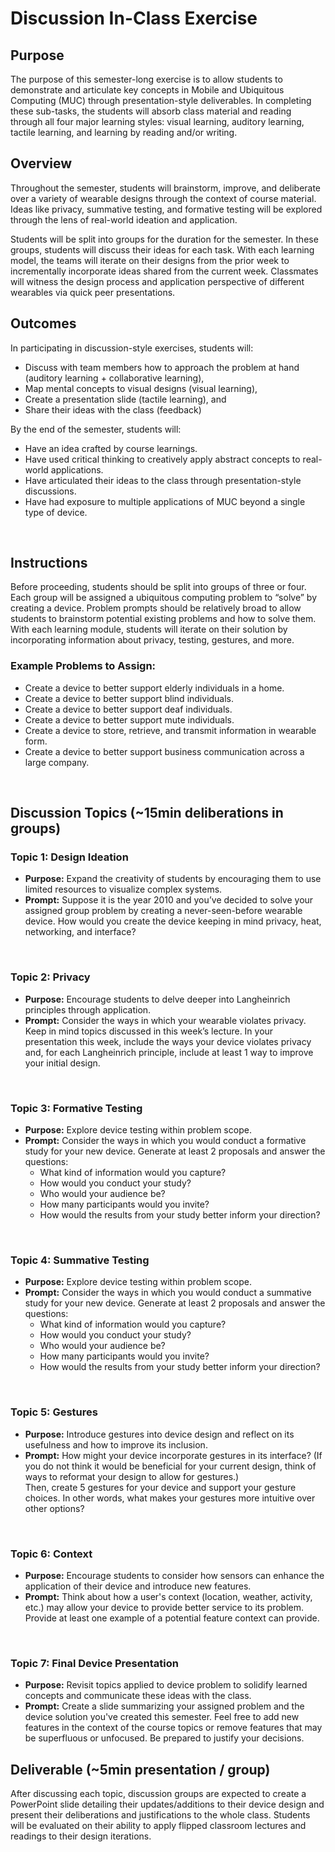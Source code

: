 # Discussion In-Class Exercise

## Purpose
The purpose of this semester-long exercise is to allow students to demonstrate and articulate key concepts in Mobile and Ubiquitous Computing (MUC) through presentation-style deliverables. In completing these sub-tasks, the students will absorb class material and reading through all four major learning styles: visual learning, auditory learning, tactile learning, and learning by reading and/or writing.

## Overview
Throughout the semester, students will brainstorm, improve, and deliberate over a variety of wearable designs through the context of course material. Ideas like privacy, summative testing, and formative testing will be explored through the lens of real-world ideation and application.

Students will be split into groups for the duration for the semester. In these groups, students will discuss their ideas for each task. With each learning model, the teams will iterate on their designs from the prior week to incrementally incorporate ideas shared from the current week. Classmates will witness the design process and application perspective of different wearables via quick peer presentations.

## Outcomes
In participating in discussion-style exercises, students will:
- Discuss with team members how to approach the problem at hand (auditory learning + collaborative learning),
- Map mental concepts to visual designs (visual learning),
- Create a presentation slide (tactile learning), and
- Share their ideas with the class (feedback)

By the end of the semester, students will:
- Have an idea crafted by course learnings. 
- Have used critical thinking to creatively apply abstract concepts to real-world applications.
- Have articulated their ideas to the class through presentation-style discussions.
- Have had exposure to multiple applications of MUC beyond a single type of device.

<br>

## Instructions
Before proceeding, students should be split into groups of three or four. Each group will be assigned a ubiquitous computing problem to “solve” by creating a device. Problem prompts should be relatively broad to allow students to brainstorm potential existing problems and how to solve them. With each learning module, students will iterate on their solution by incorporating information about privacy, testing, gestures, and more. 

### Example Problems to Assign:
- Create a device to better support elderly individuals in a home.
- Create a device to better support blind individuals.
- Create a device to better support deaf individuals.
- Create a device to better support mute individuals.
- Create a device to store, retrieve, and transmit information in wearable form.
- Create a device to better support business communication across a large company.

<br>

## Discussion Topics (~15min deliberations in groups)

### Topic 1: Design Ideation
- **Purpose:** Expand the creativity of students by encouraging them to use limited resources to visualize complex systems.
- **Prompt:** Suppose it is the year 2010 and you’ve decided to solve your assigned group problem by creating a never-seen-before wearable device. How would you create the device keeping in mind privacy, heat, networking, and interface?

<br>

### Topic 2: Privacy
- **Purpose:** Encourage students to delve deeper into Langheinrich principles through application.
- **Prompt:** Consider the ways in which your wearable violates privacy. Keep in mind topics discussed in this week’s lecture. In your presentation this week, include the ways your device violates privacy and, for each Langheinrich principle, include at least 1 way to improve your initial design.


<br>

### Topic 3: Formative Testing
- **Purpose:** Explore device testing within problem scope. 
- **Prompt:** Consider the ways in which you would conduct a formative study for your new device. Generate at least 2 proposals and answer the questions:
    - What kind of information would you capture?
    - How would you conduct your study?
    - Who would your audience be?
    - How many participants would you invite? 
    - How would the results from your study better inform your direction? 


<br>

### Topic 4: Summative Testing
- **Purpose:** Explore device testing within problem scope. 
- **Prompt:** Consider the ways in which you would conduct a summative study for your new device. Generate at least 2 proposals and answer the questions:
    - What kind of information would you capture?
    - How would you conduct your study?
    - Who would your audience be?
    - How many participants would you invite? 
    - How would the results from your study better inform your direction? 

<br>

### Topic 5: Gestures
- **Purpose:** Introduce gestures into device design and reflect on its usefulness and how to improve its inclusion.
- **Prompt:** How might your device incorporate gestures in its interface? (If you do not think it would be beneficial for your current design, think of ways to reformat your design to allow for gestures.)
<br>Then, create 5 gestures for your device and support your gesture choices. In other words, what makes your gestures more intuitive over other options?

<br>

### Topic 6: Context
- **Purpose:** Encourage students to consider how sensors can enhance the application of their device and introduce new features.
- **Prompt:** Think about how a user's context (location, weather, activity, etc.) may allow your device to provide better service to its problem. Provide at least one example of a potential feature context can provide.

<br>

### Topic 7: Final Device Presentation
- **Purpose:** Revisit topics applied to device problem to solidify learned concepts and communicate these ideas with the class.
- **Prompt:** Create a slide summarizing your assigned problem and the device solution you've created this semester. Feel free to add new features in the context of the course topics or remove features that may be superfluous or unfocused. Be prepared to justify your decisions.

## Deliverable (~5min presentation /  group)
After discussing each topic, discussion groups are expected to create a PowerPoint slide detailing their updates/additions to their device design and present their deliberations and justifications to the whole class. Students will be evaluated on their ability to apply flipped classroom lectures and readings to their design iterations.
